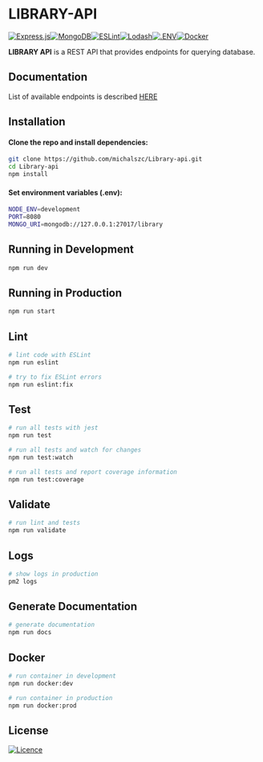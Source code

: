 # LIBRARY-API
[![Express.js](https://img.shields.io/badge/express.js-%23404d59.svg?style=for-the-badge&logo=express&logoColor=%2361DAFB)](https://expressjs.com/)[![MongoDB](https://img.shields.io/badge/MongoDB-%234ea94b.svg?style=for-the-badge&logo=mongodb&logoColor=white)](https://www.mongodb.com/)[![ESLint](https://img.shields.io/badge/ESLint-4B3263?style=for-the-badge&logo=eslint&logoColor=white)](https://eslint.org/)[![Lodash](https://img.shields.io/badge/Lodash-fff?style=for-the-badge&logo=Lodash)](https://lodash.com/)[![.ENV](https://img.shields.io/badge/.ENV-22272e?style=for-the-badge&logo=.env)](https://github.com/motdotla/dotenv#readme)[![Docker](https://img.shields.io/badge/docker-%230db7ed.svg?style=for-the-badge&logo=docker&logoColor=white)](https://www.docker.com/)

**LIBRARY API** is a REST API that provides endpoints for querying database.

## Documentation

List of available endpoints is described [HERE]()

## Installation

#### Clone the repo and install dependencies:

```bash
git clone https://github.com/michalszc/Library-api.git
cd Library-api
npm install
```

#### Set environment variables (.env):

```bash
NODE_ENV=development
PORT=8080
MONGO_URI=mongodb://127.0.0.1:27017/library
```

## Running in Development

```bash
npm run dev
```

## Running in Production

```bash
npm run start
```

## Lint

```bash
# lint code with ESLint
npm run eslint

# try to fix ESLint errors
npm run eslint:fix
```

## Test

```bash
# run all tests with jest
npm run test

# run all tests and watch for changes
npm run test:watch

# run all tests and report coverage information
npm run test:coverage
```

## Validate

```bash
# run lint and tests
npm run validate
```

## Logs

```bash
# show logs in production
pm2 logs
```

## Generate Documentation

```bash
# generate documentation
npm run docs
```

## Docker

```bash
# run container in development
npm run docker:dev

# run container in production
npm run docker:prod
```

## License
[![Licence](https://img.shields.io/github/license/michalszc/BrainfuckIDE?style=for-the-badge)](./LICENSE)
